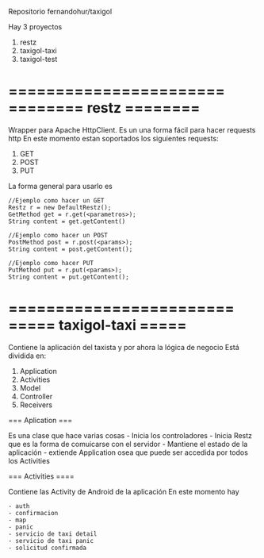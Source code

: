 Repositorio fernandohur/taxigol

Hay 3 proyectos

1. restz
2. taxigol-taxi
3. taxigol-test

=======================
======== restz ========
=======================

Wrapper para Apache HttpClient. Es un una forma fácil para hacer requests http
En este momento estan soportados los siguientes requests:
1. GET
2. POST
3. PUT

La forma general para usarlo es

	//Ejemplo como hacer un GET
	Restz r = new DefaultRestz();
	GetMethod get = r.get(<parametros>);
	String content = get.getContent()
	
	//Ejemplo como hacer un POST
	PostMethod post = r.post(<params>);
	String content = post.getContent();

	//Ejemplo como hacer PUT
	PutMethod put = r.put(<params>);
	String content = put.getContent();
	
========================
===== taxigol-taxi =====
========================

Contiene la aplicación del taxista y por ahora la lógica de negocio
Está dividida en:

1. Application
2. Activities
3. Model
4. Controller 
5. Receivers

=== Aplication ===

Es una clase que hace varias cosas
	- Inicia los controladores
	- Inicia Restz que es la forma de comuicarse con el servidor
	- Mantiene el estado de la aplicación
	- extiende Application osea que puede ser accedida por todos los Activities

=== Activities ====

Contiene las Activity de Android de la aplicación
En este momento hay

	- auth
	- confirmacion
	- map
	- panic
	- servicio de taxi detail
	- servicio de taxi panic
	- solicitud confirmada


















